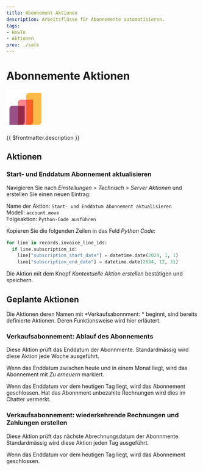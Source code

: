 ```yaml
---
title: Abonnement Aktionen
description: Arbeitsflüsse für Abonnemente automatisieren.
tags:
- HowTo
- Aktionen
prev: ./sale
---
```

# Abonnemente Aktionen
![icons_odoo_sale](attachments/icons_odoo_sale.png)

{{ $frontmatter.description }}

## Aktionen

### Start- und Enddatum Abonnement aktualisieren

Navigieren Sie nach *Einstellungen > Technisch > Server Aktionen* und erstellen Sie einen neuen Eintrag:

Name der Aktion: `Start- und Enddatum Abonnement aktualisieren`\
Modell: `account.move`\
Folgeaktion: `Python-Code ausführen`

Kopieren Sie die folgenden Zeilen in das Feld *Python Code*:

```python
for line in records.invoice_line_ids:
  if line.subscription_id:
    line["subscription_start_date"] = datetime.date(2024, 1, 1)
    line["subscription_end_date"] = datetime.date(2024, 12, 31)
```

Die Aktion mit dem Knopf *Kontextuelle Aktion erstellen* bestätigen und speichern.

## Geplante Aktionen

Die Aktionen deren Namen mit *Verkaufsabonnment: * beginnt, sind bereits definierte Aktionen. Deren Funktionsweise wird hier erläutert.

### Verkaufsabonnement: Ablauf des Abonnements

Diese Aktion prüft das Enddatum der Abonnmente. Standardmässig wird diese Aktion jede Woche ausgeführt.

Wenn das Enddatum zwischen heute und in einem Monat liegt, wird das Abonnement mit *Zu erneuern* markiert.

Wenn das Enddatum vor dem heutigen Tag liegt, wird das Abonnement geschlossen. Hat das Abonnment unbezahlte Rechnungen wird dies im Chatter vermerkt.

### Verkaufsabonnement: wiederkehrende Rechnungen und Zahlungen erstellen

Diese Aktion prüft das nächste Abrechnungsdatum der Abonnmente. Standardmässig wird diese Aktion jeden Tag ausgeführt.

Wenn das Enddatum vor dem heutigen Tag liegt, wird das Abonnement geschlossen.
